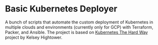 # Basic Kubernetes Deployer

A bunch of scripts that automate the custom deployment of Kubernetes in multiple clouds and environments (currently only for GCP) with Terraform, Packer, and Ansible. The project is based on [Kubernetes The Hard Way](https://github.com/kelseyhightower/kubernetes-the-hard-way) project by Kelsey Hightower.
